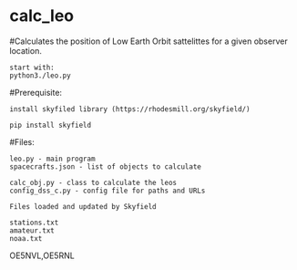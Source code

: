 # calc_leo

#Calculates the position of Low Earth Orbit sattelittes for a given observer location.
```
start with:
python3./leo.py
```
#Prerequisite:
```
install skyfiled library (https://rhodesmill.org/skyfield/)
```
```
pip install skyfield
```
#Files:
```
leo.py - main program
spacecrafts.json - list of objects to calculate

calc_obj.py - class to calculate the leos
config_dss_c.py - config file for paths and URLs

Files loaded and updated by Skyfield

stations.txt
amateur.txt
noaa.txt
```
OE5NVL,OE5RNL
